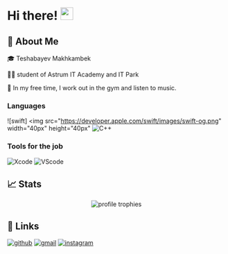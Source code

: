 # Hi there! <img src="https://media.giphy.com/media/hvRJCLFzcasrR4ia7z/giphy.gif" width="29px" height="29px">

## 🚀 About Me

🎓 Teshabayev Makhkambek

👨‍💻 student of Astrum IT Academy and IT Park 

🏀 In my free time, I work out in the gym and listen to music.


### Languages


![swift] <img src="https://developer.apple.com/swift/images/swift-og.png" width="40px" height="40px"
![C++](https://www.educative.io/v2api/editorpage/5393602882568192/image/6038586442907648)

### Tools for the job 

![Xcode](https://developer.apple.com/news/images/og/xcode-12-og-twitter.jpg)
![VScode](https://cdn.thenewstack.io/media/2021/10/4f0ac3e0-visual_studio_code.png)

## 📈 Stats

<div align="center">
    <img src="https://github-profile-trophy.vercel.app/?username=ruppysuppy&row=1&column=6&margin-h=8&theme=darkhub&count_private=true&margin-w=15&no-frame=true" alt="profile trophies" />
     <br />
</div>

## 🔗 Links

[![github](https://img.shields.io/badge/GitHub-000000?style=for-the-badge&logo=GitHub&logoColor=white)](https://github.com/Makhkambek)
[![gmail](https://img.shields.io/badge/Gmail-D14836?style=for-the-badge&logo=Gmail&logoColor=white)](okeydokeykokki@gmail.com)
[![instagram](https://img.shields.io/badge/Instagram-E4405F?style=for-the-badge&logo=instagram&logoColor=white)](https://www.instagram.com/teshabayevv/)
